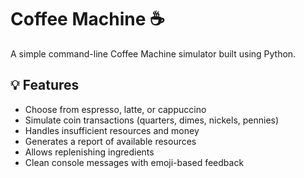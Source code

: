 # Coffee Machine ☕
A simple command-line Coffee Machine simulator built using Python. 

## 💡 Features
- Choose from espresso, latte, or cappuccino
- Simulate coin transactions (quarters, dimes, nickels, pennies)
- Handles insufficient resources and money
- Generates a report of available resources
- Allows replenishing ingredients
- Clean console messages with emoji-based feedback
